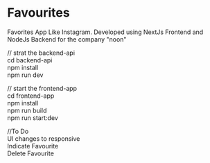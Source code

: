 # Favourites
Favorites App Like Instagram. Developed using NextJs Frontend and NodeJs Backend for the company "noon"

// strat the backend-api  
cd backend-api  
npm install  
npm run dev  
  

// start the frontend-app  
cd frontend-app  
npm install  
npm run build  
npm run start:dev  


//To Do  
UI changes to responsive  
Indicate Favourite  
Delete Favourite  
